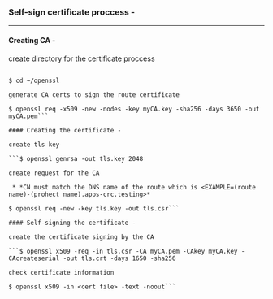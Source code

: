 ### Self-sign certificate proccess -

---

#### Creating CA -

 create directory for the certificate proccess
 
 ```$ mkdir ~/openssl

 $ cd ~/openssl
 
 generate CA certs to sign the route certificate
 
 $ openssl req -x509 -new -nodes -key myCA.key -sha256 -days 3650 -out myCA.pem```
 
#### Creating the certificate -

create tls key

```$ openssl genrsa -out tls.key 2048

create request for the CA

  * *CN must match the DNS name of the route which is <EXAMPLE=(route name)-(prohect name).apps-crc.testing>*

$ openssl req -new -key tls.key -out tls.csr```

#### Self-signing the certificate -

create the certificate signing by the CA

```$ openssl x509 -req -in tls.csr -CA myCA.pem -CAkey myCA.key -CAcreateserial -out tls.crt -days 1650 -sha256

check certificate information

$ openssl x509 -in <cert file> -text -noout```


